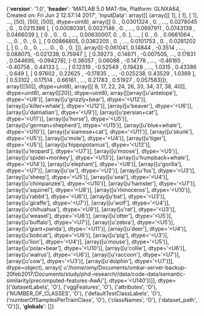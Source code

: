 {'__version__': '1.0', '__header__': 'MATLAB 5.0 MAT-file, Platform: GLNXA64, Created on: Fri Jun  2 12:57:14 2017', 'inputData': array([[ (array([[ 1],
       [ 1],
       [ 1],
       ..., 
       [50],
       [50],
       [50]], dtype=uint8), array([[ 0.        ,  0.0301324 ,  0.        , ...,  0.0278045 ,
         0.        ,  0.0215386 ],
       [ 0.00080391,  0.0027146 ,  0.        , ...,  0.0697911 ,
         0.0743139 ,  0.0466039 ],
       [ 0.        ,  0.        ,  0.        , ...,  0.00630007,
         0.        ,  0.        ],
       ..., 
       [ 0.        ,  0.        ,  0.0661064 , ...,  0.        ,
         0.        ,  0.        ],
       [ 0.00866805,  0.0362205 ,  0.        , ...,  0.0101753 ,
         0.        ,  0.0281202 ],
       [ 0.        ,  0.        ,  0.        , ...,  0.        ,
         0.        ,  0.        ]]), array([[-0.061041,  0.14844 , -0.3514  , ...,  0.088075, -0.021238,
         0.75947 ],
       [ 0.39273 ,  0.14671 , -0.007505, ...,  0.17831 ,  0.044695,
        -0.094278],
       [-0.36057 ,  0.06088 , -0.14778 , ..., -0.46165 , -0.40758 ,
         0.44133 ],
       ..., 
       [ 0.12319 , -0.52549 ,  0.19428 , ...,  1.0315  ,  0.43386 ,  0.649   ],
       [ 0.97602 ,  0.22625 , -0.17835 , ..., -0.025238,  0.43529 ,  1.0389  ],
       [ 0.53102 ,  0.17514 ,  0.66161 , ...,  0.21783 ,  0.51927 ,
         0.057583]]), array([[50]], dtype=uint8), array([[ 8, 17, 22, 24, 26, 33, 34, 37, 38, 40]], dtype=uint8), array([[20]], dtype=uint8), array([[array([u'antelope'], 
      dtype='<U8')],
       [array([u'grizzly+bear'], 
      dtype='<U12')],
       [array([u'killer+whale'], 
      dtype='<U12')],
       [array([u'beaver'], 
      dtype='<U6')],
       [array([u'dalmatian'], 
      dtype='<U9')],
       [array([u'persian+cat'], 
      dtype='<U11')],
       [array([u'horse'], 
      dtype='<U5')],
       [array([u'german+shepherd'], 
      dtype='<U15')],
       [array([u'blue+whale'], 
      dtype='<U10')],
       [array([u'siamese+cat'], 
      dtype='<U11')],
       [array([u'skunk'], 
      dtype='<U5')],
       [array([u'mole'], 
      dtype='<U4')],
       [array([u'tiger'], 
      dtype='<U5')],
       [array([u'hippopotamus'], 
      dtype='<U12')],
       [array([u'leopard'], 
      dtype='<U7')],
       [array([u'moose'], 
      dtype='<U5')],
       [array([u'spider+monkey'], 
      dtype='<U13')],
       [array([u'humpback+whale'], 
      dtype='<U14')],
       [array([u'elephant'], 
      dtype='<U8')],
       [array([u'gorilla'], 
      dtype='<U7')],
       [array([u'ox'], 
      dtype='<U2')],
       [array([u'fox'], 
      dtype='<U3')],
       [array([u'sheep'], 
      dtype='<U5')],
       [array([u'seal'], 
      dtype='<U4')],
       [array([u'chimpanzee'], 
      dtype='<U10')],
       [array([u'hamster'], 
      dtype='<U7')],
       [array([u'squirrel'], 
      dtype='<U8')],
       [array([u'rhinoceros'], 
      dtype='<U10')],
       [array([u'rabbit'], 
      dtype='<U6')],
       [array([u'bat'], 
      dtype='<U3')],
       [array([u'giraffe'], 
      dtype='<U7')],
       [array([u'wolf'], 
      dtype='<U4')],
       [array([u'chihuahua'], 
      dtype='<U9')],
       [array([u'rat'], 
      dtype='<U3')],
       [array([u'weasel'], 
      dtype='<U6')],
       [array([u'otter'], 
      dtype='<U5')],
       [array([u'buffalo'], 
      dtype='<U7')],
       [array([u'zebra'], 
      dtype='<U5')],
       [array([u'giant+panda'], 
      dtype='<U11')],
       [array([u'deer'], 
      dtype='<U4')],
       [array([u'bobcat'], 
      dtype='<U6')],
       [array([u'pig'], 
      dtype='<U3')],
       [array([u'lion'], 
      dtype='<U4')],
       [array([u'mouse'], 
      dtype='<U5')],
       [array([u'polar+bear'], 
      dtype='<U10')],
       [array([u'collie'], 
      dtype='<U6')],
       [array([u'walrus'], 
      dtype='<U6')],
       [array([u'raccoon'], 
      dtype='<U7')],
       [array([u'cow'], 
      dtype='<U3')],
       [array([u'dolphin'], 
      dtype='<U7')]], dtype=object), array([ u'/home/omy/Documents/omkar-server-backup-20feb2017/Documents/study/phd-research//data/code-data/semantic-similarity/precomputed-features-AwA/'], 
      dtype='<U140'))]], 
      dtype=[('datasetLabels', 'O'), ('vggFeatures', 'O'), ('attributes', 'O'), ('NUMBER_OF_CLASSES', 'O'), ('defaultTestClassLabels', 'O'), ('numberOfSamplesPerTrainClass', 'O'), ('classNames', 'O'), ('dataset_path', 'O')]), '__globals__': []}
